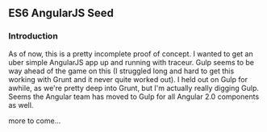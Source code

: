 ## ES6 AngularJS Seed

### Introduction
As of now, this is a pretty incomplete proof of concept. I wanted to get
an uber simple AngularJS app up and running with traceur. Gulp seems to be
way ahead of the game on this (I struggled long and hard to get this working
with Grunt and it never quite worked out). I held out on Gulp for awhile,
as we're pretty deep into Grunt, but I'm actually really digging Gulp.
Seems the Angular team has moved to Gulp for all Angular 2.0 components
as well.

more to come...

